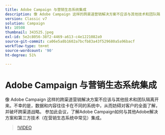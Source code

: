 ```yaml
---
title: Adobe Campaign 与营销生态系统集成
description: 像 Adobe Campaign 这样的跨渠道营销解决方案不应该与其他技术和团队隔离开来。
version: Classic v7
solution: Campaign
kt: 10508
thumbnail: 343525.jpeg
exl-id: 5e2c8056-38f2-4469-a613-c4e1221082a9
source-git-commit: ca06e5a8b1602a7bcfb83a43f529680a5a96bacf
workflow-type: tm+mt
source-wordcount: '90'
ht-degree: 51%

---
```


# Adobe Campaign 与营销生态系统集成

像 Adobe Campaign 这样的跨渠道营销解决方案不应该与其他技术和团队隔离开来。不幸的是，数据和内容往往卡在不同的系统中，从而妨碍对客户的全面了解，并破坏跨渠道战略。 参加此会议，了解Adobe Campaign如何与其他Adobe解决方案和第三方技术（在营销生态系统中常见）集成。

>[!VIDEO](https://video.tv.adobe.com/v/343525/?quality=12&learn=on)

